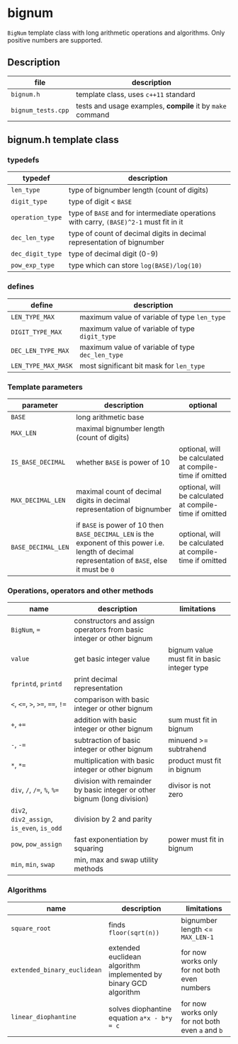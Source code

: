 # bignum
`BigNum` template class with long arithmetic operations and algorithms. Only positive numbers are supported.

## Description
| file | description |
| --- | --- |
| `bignum.h` | template class, uses `c++11` standard |
| `bignum_tests.cpp` | tests and usage examples, **compile** it by `make` command |

## bignum.h template class

### typedefs
| typedef | description |
| --- | --- |
| `len_type` | type of bignumber length (count of digits) |
| `digit_type` | type of digit < `BASE` |
| `operation_type` | type of `BASE` and for intermediate operations with carry, `(BASE)^2-1` must fit in it |
| `dec_len_type` | type of count of decimal digits in decimal representation of bignumber |
| `dec_digit_type` | type of decimal digit (0-9) |
| `pow_exp_type` | type which can store `log(BASE)/log(10)` |

### defines
| define | description |
| --- | --- |
| `LEN_TYPE_MAX` | maximum value of variable of type `len_type` |
| `DIGIT_TYPE_MAX` | maximum value of variable of type `digit_type` |
| `DEC_LEN_TYPE_MAX` | maximum value of variable of type `dec_len_type` |
| `LEN_TYPE_MAX_MASK` | most significant bit mask for `len_type` |

### Template parameters
| parameter | description | optional |
| --- | --- | --- |
| `BASE` |  long arithmetic base | |
| `MAX_LEN` | maximal bignumber length (count of digits) | |
| `IS_BASE_DECIMAL` | whether `BASE` is power of 10 | optional, will be calculated at compile-time if omitted |
| `MAX_DECIMAL_LEN` | maximal count of decimal digits in decimal representation of bignumber | optional, will be calculated at compile-time if omitted |
| `BASE_DECIMAL_LEN` | if `BASE` is power of 10 then `BASE_DECIMAL_LEN` is the exponent of this power i.e. length of decimal representation of `BASE`, else it must be `0` | optional, will be calculated at compile-time if omitted |

### Operations, operators and other methods
| name | description | limitations |
| --- | --- | --- |
| `BigNum`, `=` | constructors and assign operators from basic integer or other bignum | |
| `value` | get basic integer value | bignum value must fit in basic integer type |
| `fprintd`, `printd` | print decimal representation | |
| `<`, `<=`, `>`, `>=`, `==`, `!=` | comparison with basic integer or other bignum | |
| `+`, `+=` | addition with basic integer or other bignum | sum must fit in bignum |
| `-`, `-=` | subtraction of basic integer or other bignum | minuend >= subtrahend |
| `*`, `*=` | multiplication with basic integer or other bignum | product must fit in bignum |
| `div`, `/`, `/=`, `%`, `%=` | division with remainder by basic integer or other bignum (long division) | divisor is not zero |
| `div2`, `div2_assign`, `is_even`, `is_odd` | division by 2 and parity | |
| `pow`, `pow_assign` | fast exponentiation by squaring | power must fit in bignum |
| `min`, `min`, `swap` | min, max and swap utility methods | |

### Algorithms
| name | description | limitations |
| --- | --- | --- |
| `square_root` | finds `floor(sqrt(n))` | bignumber length <= `MAX_LEN-1` |
| `extended_binary_euclidean` | extended euclidean algorithm implemented by binary GCD algorithm | for now works only for not both even numbers |
| `linear_diophantine`| solves diophantine equation `a*x - b*y = c` | for now works only for not both even `a` and `b` |

